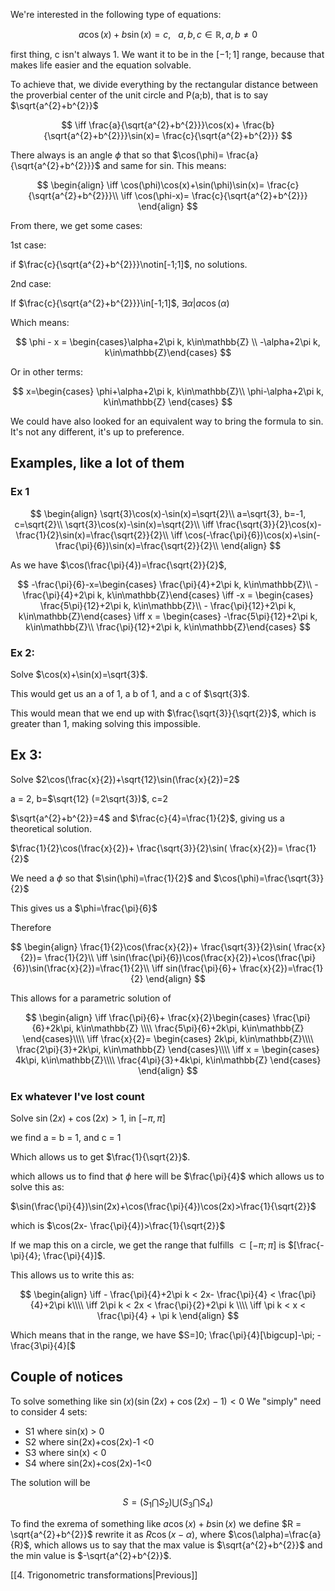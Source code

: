 
We're interested in the following type of equations:

$$
a\cos(x)+b\sin(x)=c,\ \ \ a,b,c\in\mathbb{R}, a,b\ne0
$$

first thing, c isn't always 1. We want it to be  in the $[-1;1]$ range, because that makes life easier and the equation solvable.

To achieve that, we divide everything by the rectangular distance between the proverbial center of the unit circle and P(a;b), that is to say $\sqrt{a^{2}+b^{2}}$

$$
\iff \frac{a}{\sqrt{a^{2}+b^{2}}}\cos(x)+ \frac{b}{\sqrt{a^{2}+b^{2}}}\sin(x)= \frac{c}{\sqrt{a^{2}+b^{2}}}
$$

There always is an angle $\phi$ that so that $\cos(\phi)= \frac{a}{\sqrt{a^{2}+b^{2}}}$ and same for sin. This means:

$$
\begin{align}
\iff \cos(\phi)\cos(x)+\sin(\phi)\sin(x)= \frac{c}{\sqrt{a^{2}+b^{2}}}\\
\iff \cos(\phi-x)= \frac{c}{\sqrt{a^{2}+b^{2}}}
\end{align}
$$

From there, we get some cases:

1st case:

if $\frac{c}{\sqrt{a^{2}+b^{2}}}\notin[-1;1]$, no solutions.

2nd case:

If $\frac{c}{\sqrt{a^{2}+b^{2}}}\in[-1;1]$, $\exists \alpha | a\cos(\alpha)$

Which means:

$$
\phi - x = \begin{cases}\alpha+2\pi k, k\in\mathbb{Z} \\
-\alpha+2\pi k, k\in\mathbb{Z}\end{cases}
$$

Or in other terms:

$$
x=\begin{cases}
\phi+\alpha+2\pi k, k\in\mathbb{Z}\\
\phi-\alpha+2\pi k, k\in\mathbb{Z}
\end{cases}
$$


We could have also looked for an equivalent way to bring the formula to sin. It's not any different, it's up to preference.

## Examples, like a lot of them


### Ex 1

$$
\begin{align}
\sqrt{3}\cos(x)-\sin(x)=\sqrt{2}\\
a=\sqrt{3}, b=-1, c=\sqrt{2}\\
\sqrt{3}\cos(x)-\sin(x)=\sqrt{2}\\
\iff \frac{\sqrt{3}}{2}\cos(x)- \frac{1}{2}\sin(x)=\frac{\sqrt{2}}{2}\\
\iff \cos(-\frac{\pi}{6})\cos(x)+\sin(- \frac{\pi}{6})\sin(x)=\frac{\sqrt{2}}{2}\\
\end{align}
$$

As we have $\cos(\frac{\pi}{4})=\frac{\sqrt{2}}{2}$, 

$$
-\frac{\pi}{6}-x=\begin{cases} \frac{\pi}{4}+2\pi k, k\in\mathbb{Z}\\ -\frac{\pi}{4}+2\pi k, k\in\mathbb{Z}\end{cases}
\iff -x = \begin{cases} \frac{5\pi}{12}+2\pi k, k\in\mathbb{Z}\\ - \frac{\pi}{12}+2\pi k, k\in\mathbb{Z}\end{cases}
\iff x = \begin{cases} -\frac{5\pi}{12}+2\pi k, k\in\mathbb{Z}\\ \frac{\pi}{12}+2\pi k, k\in\mathbb{Z}\end{cases}
$$

### Ex 2: 

Solve $\cos(x)+\sin(x)=\sqrt{3}$.

This would get us an a of 1, a b of 1, and a c of $\sqrt{3}$. 

This would mean that we end up with $\frac{\sqrt{3}}{\sqrt{2}}$, which is greater than 1, making solving this impossible.

## Ex 3:

Solve $2\cos(\frac{x}{2})+\sqrt{12}\sin(\frac{x}{2})=2$

a = 2, b=$\sqrt{12} (=2\sqrt{3})$, c=2

$\sqrt{a^{2}+b^{2}}=4$ and $\frac{c}{4}=\frac{1}{2}$, giving us a theoretical solution.

$\frac{1}{2}\cos(\frac{x}{2})+ \frac{\sqrt{3}}{2}\sin( \frac{x}{2})= \frac{1}{2}$

We need a $\phi$ so that $\sin(\phi)=\frac{1}{2}$ and $\cos(\phi)=\frac{\sqrt{3}}{2}$

This gives us a $\phi=\frac{\pi}{6}$

Therefore

$$
\begin{align}
\frac{1}{2}\cos(\frac{x}{2})+ \frac{\sqrt{3}}{2}\sin( \frac{x}{2})= \frac{1}{2}\\
\iff \sin(\frac{\pi}{6})\cos(\frac{x}{2})+\cos(\frac{\pi}{6})\sin(\frac{x}{2})=\frac{1}{2}\\
\iff sin(\frac{\pi}{6}+ \frac{x}{2})=\frac{1}{2}
\end{align}
$$

This allows for a parametric solution of

$$
\begin{align}
\iff \frac{\pi}{6}+ \frac{x}{2}\begin{cases}
\frac{\pi}{6}+2k\pi, k\in\mathbb{Z} \\\\
\frac{5\pi}{6}+2k\pi, k\in\mathbb{Z}
\end{cases}\\\\
\iff \frac{x}{2}= 
\begin{cases}  
2k\pi, k\in\mathbb{Z}\\\\
\frac{2\pi}{3}+2k\pi, k\in\mathbb{Z}
\end{cases}\\\\
\iff x = \begin{cases}  
4k\pi, k\in\mathbb{Z}\\\\
\frac{4\pi}{3}+4k\pi, k\in\mathbb{Z}
\end{cases}
\end{align}
$$

### Ex whatever I've lost count

Solve $\sin(2x)+\cos(2x)>1$, in $[-\pi, \pi]$

we find a = b = 1, and c = 1

Which allows us to get $\frac{1}{\sqrt{2}}$.

which allows us to find that $\phi$ here will be $\frac{\pi}{4}$
which allows us to solve this as:

$\sin(\frac{\pi}{4})\sin(2x)+\cos(\frac{\pi}{4})\cos(2x)>\frac{1}{\sqrt{2}}$

which is $\cos(2x- \frac{\pi}{4})>\frac{1}{\sqrt{2}}$

If we map this on a circle, we get the range that fulfills $\subset [-\pi;\pi]$ is $[\frac{-\pi}{4}; \frac{\pi}{4}]$.

This allows us to write this as:

$$
\begin{align}
\iff - \frac{\pi}{4}+2\pi k < 2x- \frac{\pi}{4} < \frac{\pi}{4}+2\pi k\\\\
\iff 2\pi k <  2x < \frac{\pi}{2}+2\pi k \\\\
\iff \pi k < x < \frac{\pi}{4} + \pi k
\end{align}
$$

Which means that in the range, we have $S=]0; \frac{\pi}{4}[\bigcup]-\pi; - \frac{3\pi}{4}[$


## Couple of notices

To solve something like $\sin(x)(\sin(2x)+\cos(2x)-1)<0$
We "simply" need to consider 4 sets:
- S1 where sin(x) > 0
- S2 where sin(2x)+cos(2x)-1 <0
- S3 where sin(x) < 0
- S4 where sin(2x)+cos(2x)-1<0

The solution will be

$$S=(S_{1}\bigcap S_{2})\bigcup(S_{3}\bigcap S_{4})$$


To find the exrema of something like $a\cos(x)+b\sin(x)$ we define $R = \sqrt{a^{2}+b^{2}}$ rewrite it as $R\cos(x-\alpha)$, where $\cos(\alpha)=\frac{a}{R}$, which allows us to say that the max value is $\sqrt{a^{2}+b^{2}}$ and the min value is $-\sqrt{a^{2}+b^{2}}$.

[[4. Trigonometric transformations|Previous]]